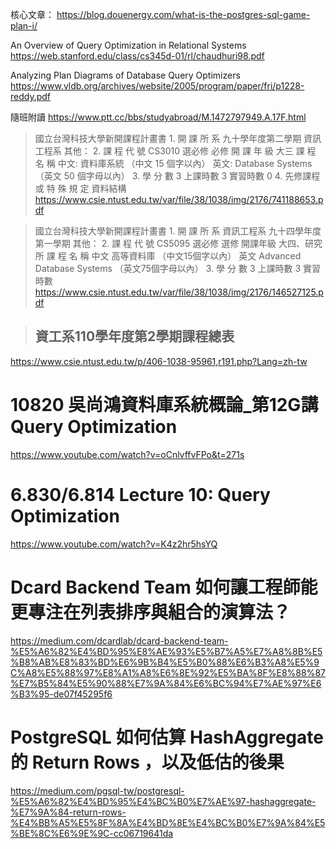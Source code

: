 核心文章：
https://blog.douenergy.com/what-is-the-postgres-sql-game-plan-i/

An Overview of Query Optimization in Relational Systems
https://web.stanford.edu/class/cs345d-01/rl/chaudhuri98.pdf

Analyzing Plan Diagrams of Database Query Optimizers
https://www.vldb.org/archives/website/2005/program/paper/fri/p1228-reddy.pdf

隨班附讀
https://www.ptt.cc/bbs/studyabroad/M.1472797949.A.17F.html

> 國立台灣科技大學新開課程計畫書 1. 開 課 所 系 九十學年度第二學期 資訊工程系 其他： 2. 課 程 代 號 CS3010 選必修 必修 開 課 年 級 大三 課 程 名 稱 中文: 資料庫系統 （中文 15 個字以內） 英文: Database Systems （英文 50 個字母以內） 3. 學 分 數 3 上課時數 3 實習時數 0 4. 先修課程或 特 殊 規 定 資料結構
https://www.csie.ntust.edu.tw/var/file/38/1038/img/2176/741188653.pdf

> 國立台灣科技大學新開課程計畫書 1. 開 課 所 系 資訊工程系 九十四學年度第一學期 其他： 2. 課 程 代 號 CS5095 選必修 選修 開課年級 大四、研究 所 課 程 名 稱 中文 高等資料庫 （中文15個字以內） 英文 Advanced Database Systems （英文75個字母以內） 3. 學 分 數 3 上課時數 3 實習時數
https://www.csie.ntust.edu.tw/var/file/38/1038/img/2176/146527125.pdf

> ## 資工系110學年度第2學期課程總表
https://www.csie.ntust.edu.tw/p/406-1038-95961,r191.php?Lang=zh-tw

# 10820 吳尚鴻資料庫系統概論_第12G講 Query Optimization
https://www.youtube.com/watch?v=oCnlvffvFPo&t=271s

# 6.830/6.814 Lecture 10: Query Optimization
https://www.youtube.com/watch?v=K4z2hr5hsYQ

# Dcard Backend Team 如何讓工程師能更專注在列表排序與組合的演算法？
https://medium.com/dcardlab/dcard-backend-team-%E5%A6%82%E4%BD%95%E8%AE%93%E5%B7%A5%E7%A8%8B%E5%B8%AB%E8%83%BD%E6%9B%B4%E5%B0%88%E6%B3%A8%E5%9C%A8%E5%88%97%E8%A1%A8%E6%8E%92%E5%BA%8F%E8%88%87%E7%B5%84%E5%90%88%E7%9A%84%E6%BC%94%E7%AE%97%E6%B3%95-de07f45295f6

# PostgreSQL 如何估算 HashAggregate 的 Return Rows ，以及低估的後果
https://medium.com/pgsql-tw/postgresql-%E5%A6%82%E4%BD%95%E4%BC%B0%E7%AE%97-hashaggregate-%E7%9A%84-return-rows-%E4%BB%A5%E5%8F%8A%E4%BD%8E%E4%BC%B0%E7%9A%84%E5%BE%8C%E6%9E%9C-cc06719641da

